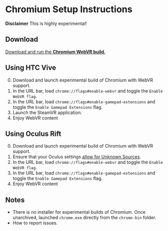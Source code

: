<!--
title: Chromium Setup Instructions
authors: [cvan]
-->

# Chromium Setup Instructions

<div class="disclaimer">
  <strong>Disclaimer</strong> This is highly experimental!
</div>

## Download
[Download and run the **Chromium WebVR build**.](https://webvr.info/get-chrome)

## Using HTC Vive

0. Download and launch experimental build of Chromium with WebVR support.
0. In the URL bar, load `chrome://flags#enable-webvr` and toggle the `Enable WebVR flag`.
0. In the URL bar, load `chrome://flags#enable-gamepad-extensions` and toggle the `Enable Gamepad Extensions` flag.
0. Launch the SteamVR application.
0. Enjoy WebVR content

## Using Oculus Rift

0. Download and launch experimental build of Chromium with WebVR support.
0. Ensure that your Oculus settings [allow for Unknown Sources](/headsets/oculus-rift#enabling-unknown-sources-setting-for-webvr-content).
0. In the URL bar, load `chrome://flags#enable-webvr` and toggle the `Enable WebVR flag`.
0. In the URL bar, load `chrome://flags#enable-gamepad-extensions` and toggle the `Enable Gamepad Extensions` flag.
0. Enjoy WebVR content

## Notes

* There is no installer for experimental builds of Chromium.  Once unarchived, launched `chrome.exe` directly from the `chrome-bin` folder.
* How to report issues.
